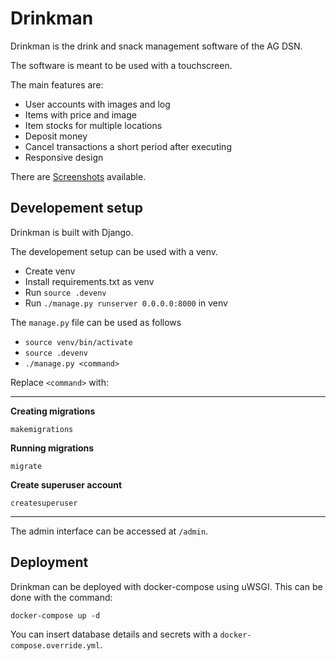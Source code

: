 # Drinkman
Drinkman is the drink and snack management software of the AG DSN.

The software is meant to be used with a touchscreen.

The main features are:
- User accounts with images and log
- Items with price and image
- Item stocks for multiple locations
- Deposit money
- Cancel transactions a short period after executing
- Responsive design

There are [Screenshots](https://imgur.com/a/uq9FOKB) available.

## Developement setup
Drinkman is built with Django.

The developement setup can be used with a venv.

- Create venv
- Install requirements.txt as venv
- Run `source .devenv`
- Run `./manage.py runserver 0.0.0.0:8000` in venv

The `manage.py` file can be used as follows

- `source venv/bin/activate`
- `source .devenv`
- `./manage.py <command>`

Replace `<command>` with:

***

**Creating migrations**

`makemigrations`

**Running migrations**

`migrate`

**Create superuser account**

`createsuperuser`

***

The admin interface can be accessed at `/admin`.

## Deployment
Drinkman can be deployed with docker-compose using uWSGI. This can be done with the command:

`docker-compose up -d`
 
You can insert database details and secrets with a `docker-compose.override.yml`.
